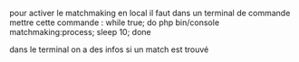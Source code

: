 pour activer le matchmaking en local il faut dans un terminal de commande mettre cette commande :
while true; do php bin/console matchmaking:process; sleep 10; done

dans le terminal on a des infos si un match est trouvé 